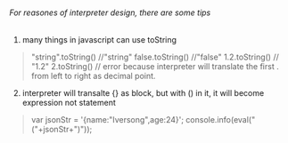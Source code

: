 ###### For reasones of interpreter design, there are some tips

1. many things in javascript can use toString
>"string".toString() //"string"
false.toString() //"false"
1.2.toString() // "1.2"
2.toString() // error because interpreter will translate the first . from left to right as decimal point.

2. interpreter will transalte {} as block, but with () in it, it will become expression not statement
>var jsonStr = '{name:"Iversong",age:24}';
console.info(eval("("+jsonStr+")"));
